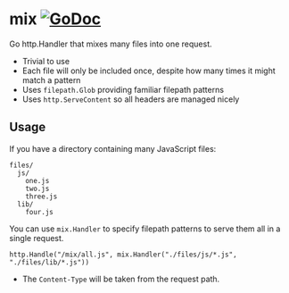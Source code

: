 # mix [![GoDoc](https://godoc.org/github.com/downlist/mix?status.svg)](https://godoc.org/github.com/downlist/mix)


Go http.Handler that mixes many files into one request.

  * Trivial to use
  * Each file will only be included once, despite how many times it might match a pattern
  * Uses `filepath.Glob` providing familiar filepath patterns
  * Uses `http.ServeContent` so all headers are managed nicely

## Usage

If you have a directory containing many JavaScript files:

```
files/
  js/
    one.js
    two.js
    three.js
  lib/
    four.js
```

You can use `mix.Handler` to specify filepath patterns to serve them all in a single request.

```
http.Handle("/mix/all.js", mix.Handler("./files/js/*.js", "./files/lib/*.js"))
```

  * The `Content-Type` will be taken from the request path.

